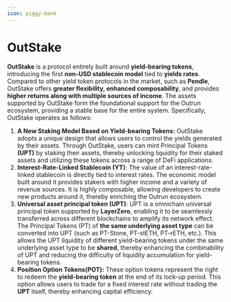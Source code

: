 ```yaml
---
icon: piggy-bank
---
```


# OutStake

**OutStake** is a protocol entirely built around **yield-bearing tokens**, introducing the first **non-USD stablecoin model** tied to **yields rates**. Compared to other yield token protocols in the market, such as **Pendle**, OutStake offers **greater flexibility, enhanced composability**, and provides **higher returns along with multiple sources of income**. The assets supported by OutStake form the foundational support for the Outrun ecosystem, providing a stable base for the entire system. Specifically, OutStake operates as follows:

1. **A New Staking Model Based on Yield-bearing Tokens:** OutStake adopts a unique design that allows users to control the yields generated by their assets. Through OutStake, users can mint Principal Tokens **(UPT)** by staking their assets, thereby unlocking liquidity for their staked assets and utilizing these tokens across a range of DeFi applications.
2. **Interest-Rate-Linked Stablecoin (YT)**: The value of an interest-rate-linked stablecoin is directly tied to interest rates. The economic model built around it provides stakers with higher income and a variety of revenue sources. It is highly composable, allowing developers to create new products around it, thereby enriching the Outrun ecosystem.
3. **Universal asset principal token (UPT)**: UPT is a omnichain universal principal token supported by **LayerZero**, enabling it to be seamlessly transferred across different blockchains to amplify its network effect. The Principal Tokens (PT) of **the same underlying asset type** can be converted into UPT (such as PT-Stone, PT-stETH, PT-rETH, etc.). This allows the UPT liquidity of different yield-bearing tokens under the same underlying asset type to be **shared**, thereby enhancing the combinability of UPT and reducing the difficulty of liquidity accumulation for yield-bearing tokens.
4. **Position Option Tokens(POT):** These option tokens represent the right to redeem the **yield-bearing token** at the end of its lock-up period. This option allows users to trade for a fixed interest rate without trading the **UPT** itself, thereby enhancing capital efficiency.
